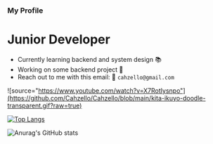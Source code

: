 ### My Profile

#  Junior Developer
- Currently learning backend and system design 📚
- Working on some backend project 📃
- Reach out to me with this email: 👋
  ``cahzello@gmail.com``

![source="https://www.youtube.com/watch?v=X7RotIysnpo"](https://github.com/Cahzello/Cahzello/blob/main/kita-ikuyo-doodle-transparent.gif?raw=true)


[![Top Langs](https://github-readme-stats.vercel.app/api/top-langs/?username=Cahzello&layout=pie&bg_color=222831&text_color=ffffff)](https://github.com/anuraghazra/github-readme-stats)

![Anurag's GitHub stats](https://github-readme-stats.vercel.app/api?username=Cahzello&show=reviews,discussions_started,discussions_answered,prs_merged,prs_merged_percentage&bg_color=222831&text_color=ffffff)
